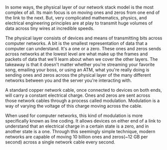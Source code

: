 In some ways, the physical layer of our network stack model is the most complex of all. Its main focus is on moving ones and zeros from one end of the link to the next. But, very complicated mathematics, physics, and electrical engineering principles are at play to transmit huge volumes of data across tiny wires at incredible speeds.  

The physical layer consists of devices and means of transmitting bits across computer networks. A bit is the smallest representation of data that a computer can understand. It's a one or a zero. These ones and zeros sends across networks at the lowest level are what make up the frames and packets of data that we'll learn
about when we cover the other layers. The takeaway is that it doesn't matter whether you're streaming your favorite song, emailing your boss, or using an ATM, what you're really doing is sending ones and zeros across the physical layer of the many different networks between you and the server you're interacting with. 

A standard copper network cable, once connected to devices on both ends, will carry a constant electrical charge. Ones and zeros are sent across those network cables through a process called modulation. Modulation is a way of varying the voltage of this charge moving across the cable. 

When used for computer networks, this kind of modulation is more specifically known as line coding. It allows devices on either end of a link to understand that an electrical charge in a certain state is a zero, and in another state is a one. Through this seemingly simple technique, modern networks are capable of moving 10 billion ones and zeros(~12 GB per second) across a single network cable every second.

